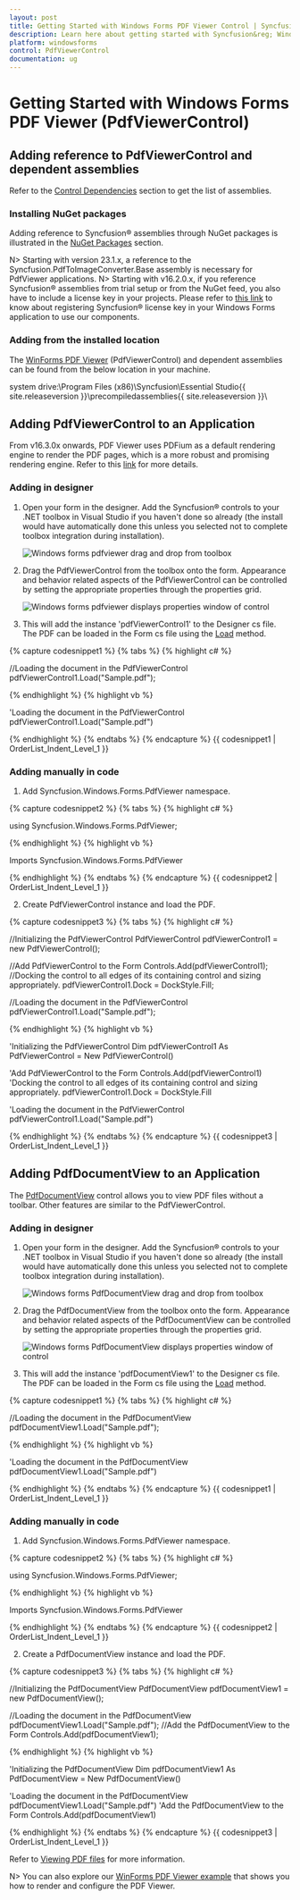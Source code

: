 ```yaml
---
layout: post
title: Getting Started with Windows Forms PDF Viewer Control | Syncfusion&reg;
description: Learn here about getting started with Syncfusion&reg; Windows Forms PDF Viewer control, its elements and more details.
platform: windowsforms
control: PdfViewerControl
documentation: ug
---
```


# Getting Started with Windows Forms PDF Viewer (PdfViewerControl)

## Adding reference to PdfViewerControl and dependent assemblies

Refer to the [Control Dependencies](https://help.syncfusion.com/windowsforms/control-dependencies#pdf-viewer) section to get the list of assemblies.

### Installing NuGet packages

Adding reference to Syncfusion&reg; assemblies through NuGet packages is illustrated in the [NuGet Packages](https://help.syncfusion.com/windowsforms/installation/install-nuget-packages) section. 

N> Starting with version 23.1.x, a reference to the Syncfusion.PdfToImageConverter.Base assembly is necessary for PdfViewer applications.
N> Starting with v16.2.0.x, if you reference Syncfusion&reg; assemblies from trial setup or from the NuGet feed, you also have to include a license key in your projects. Please refer to [this link](https://help.syncfusion.com/common/essential-studio/licensing/overview) to know about registering Syncfusion&reg; license key in your Windows Forms application to use our components.

### Adding from the installed location

The [WinForms PDF Viewer](https://www.syncfusion.com/winforms-ui-controls/pdf-viewer) (PdfViewerControl) and dependent assemblies can be found from the below location in your machine. 

system drive:\Program Files (x86)\Syncfusion\Essential Studio\{{ site.releaseversion }}\precompiledassemblies\{{ site.releaseversion }}\

## Adding PdfViewerControl to an Application

From v16.3.0x onwards, PDF Viewer uses PDFium as a default rendering engine to render the PDF pages, which is a more robust and promising rendering engine. Refer to this [link](https://help.syncfusion.com/windowsforms/pdf-viewer/pdf-rendering-engines) for more details.

### Adding in designer

1. Open your form in the designer. Add the Syncfusion&reg; controls to your .NET toolbox in Visual Studio if you haven't done so already (the install would have automatically done this unless you selected not to complete toolbox integration during installation).
   
   ![Windows forms pdfviewer drag and drop from toolbox](Getting-Started_images/Getting-Started_img1.png)

2. Drag the PdfViewerControl from the toolbox onto the form. Appearance and behavior related aspects of the PdfViewerControl can be controlled by setting the appropriate properties through the properties grid. 

   ![Windows forms pdfviewer displays properties window of control](Getting-Started_images/Getting-Started_img2.png)
 
3. This will add the instance 'pdfViewerControl1' to the Designer cs file. The PDF can be loaded in the Form cs file using the [Load](https://help.syncfusion.com/cr/windowsforms/Syncfusion.Windows.Forms.PdfViewer.PdfViewerControl.html#Syncfusion_Windows_Forms_PdfViewer_PdfViewerControl_Load_System_String_) method. 

{% capture codesnippet1 %}
{% tabs %}
{% highlight c# %}

//Loading the document in the PdfViewerControl
pdfViewerControl1.Load("Sample.pdf");

{% endhighlight %}
{% highlight vb %}

'Loading the document in the PdfViewerControl
pdfViewerControl1.Load("Sample.pdf")

{% endhighlight %}
{% endtabs %}
{% endcapture %}
{{ codesnippet1 | OrderList_Indent_Level_1 }}
	
### Adding manually in code

1. Add Syncfusion.Windows.Forms.PdfViewer namespace.

{% capture codesnippet2 %}
{% tabs %}
{% highlight c# %}

using Syncfusion.Windows.Forms.PdfViewer;

{% endhighlight %}
{% highlight vb %}

Imports Syncfusion.Windows.Forms.PdfViewer

{% endhighlight %}
{% endtabs %}
{% endcapture %}
{{ codesnippet2 | OrderList_Indent_Level_1 }}

2. Create PdfViewerControl instance and load the PDF.

{% capture codesnippet3 %}
{% tabs %}
{% highlight c# %}

//Initializing the PdfViewerControl
PdfViewerControl pdfViewerControl1 = new PdfViewerControl();

//Add PdfViewerControl to the Form
Controls.Add(pdfViewerControl1);
//Docking the control to all edges of its containing control and sizing appropriately.
pdfViewerControl1.Dock = DockStyle.Fill;

//Loading the document in the PdfViewerControl
pdfViewerControl1.Load("Sample.pdf");

{% endhighlight %}
{% highlight vb %}

'Initializing the PdfViewerControl
Dim pdfViewerControl1 As PdfViewerControl = New PdfViewerControl()

'Add PdfViewerControl to the Form
Controls.Add(pdfViewerControl1)
'Docking the control to all edges of its containing control and sizing appropriately.
pdfViewerControl1.Dock = DockStyle.Fill

'Loading the document in the PdfViewerControl
pdfViewerControl1.Load("Sample.pdf")

{% endhighlight %}
{% endtabs %}
{% endcapture %}
{{ codesnippet3 | OrderList_Indent_Level_1 }}

## Adding PdfDocumentView to an Application

The [PdfDocumentView](https://help.syncfusion.com/cr/windowsforms/Syncfusion.Windows.Forms.PdfViewer.PdfDocumentView.html) control allows you to view PDF files without a toolbar. Other features are similar to the PdfViewerControl.

### Adding in designer

1. Open your form in the designer. Add the Syncfusion&reg; controls to your .NET toolbox in Visual Studio if you haven't done so already (the install would have automatically done this unless you selected not to complete toolbox integration during installation).
   
   ![Windows forms PdfDocumentView drag and drop from toolbox](Getting-Started_images/Getting-Started_img1.png)

2. Drag the PdfDocumentView from the toolbox onto the form. Appearance and behavior related aspects of the PdfDocumentView can be controlled by setting the appropriate properties through the properties grid. 

   ![Windows forms PdfDocumentView displays properties window of control](Getting-Started_images/Getting-Started_img3.png)
 
3. This will add the instance 'pdfDocumentView1' to the Designer cs file. The PDF can be loaded in the Form cs file using the [Load](https://help.syncfusion.com/cr/windowsforms/Syncfusion.Windows.Forms.PdfViewer.PdfDocumentView.html#Syncfusion_Windows_Forms_PdfViewer_PdfDocumentView_Load_System_String_) method. 

{% capture codesnippet1 %}
{% tabs %}
{% highlight c# %}

//Loading the document in the PdfDocumentView
pdfDocumentView1.Load("Sample.pdf");

{% endhighlight %}
{% highlight vb %}

'Loading the document in the PdfDocumentView
pdfDocumentView1.Load("Sample.pdf")

{% endhighlight %}
{% endtabs %}
{% endcapture %}
{{ codesnippet1 | OrderList_Indent_Level_1 }}
	
### Adding manually in code

1. Add Syncfusion.Windows.Forms.PdfViewer namespace.

{% capture codesnippet2 %}
{% tabs %}
{% highlight c# %}

using Syncfusion.Windows.Forms.PdfViewer;

{% endhighlight %}
{% highlight vb %}

Imports Syncfusion.Windows.Forms.PdfViewer

{% endhighlight %}
{% endtabs %}
{% endcapture %}
{{ codesnippet2 | OrderList_Indent_Level_1 }}

2. Create a PdfDocumentView instance and load the PDF.

{% capture codesnippet3 %}
{% tabs %}
{% highlight c# %}

//Initializing the PdfDocumentView
PdfDocumentView pdfDocumentView1 = new PdfDocumentView();

//Loading the document in the PdfDocumentView
pdfDocumentView1.Load("Sample.pdf");
//Add the PdfDocumentView to the Form
Controls.Add(pdfDocumentView1);

{% endhighlight %}
{% highlight vb %}

'Initializing the PdfDocumentView
Dim pdfDocumentView1 As PdfDocumentView = New PdfDocumentView()

'Loading the document in the PdfDocumentView
pdfDocumentView1.Load("Sample.pdf")
'Add the PdfDocumentView to the Form
Controls.Add(pdfDocumentView1)

{% endhighlight %}
{% endtabs %}
{% endcapture %}
{{ codesnippet3 | OrderList_Indent_Level_1 }}

Refer to [Viewing PDF files](/windowsforms/pdf-viewer/working-with-pdf-viewer#viewing-pdf-files) for more information.

N> You can also explore our [WinForms PDF Viewer example](https://github.com/syncfusion/winforms-demos/tree/master/pdfviewer) that shows you how to render and configure the PDF Viewer.